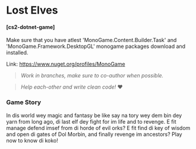 
# Lost Elves
#### [cs2-dotnet-game]
Make sure that you have atlest 'MonoGame.Content.Builder.Task' and 'MonoGame.Framework.DesktopGL' monogame packages download and installed.

Link: https://www.nuget.org/profiles/MonoGame

> *Work in branches, make sure to co-author when possible.*

> *Help each-other and write clean code!*
❤️

### Game Story
In dis world wey magic and fantasy be like say na tory wey dem bin dey yarn from long ago, di last elf dey fight for im life and to revenge. E fit manage defend imsef from di horde of evil orks? E fit find di key of wisdom and open di gates of Dol Morbin, and finally revenge im ancestors? Play now to know di koko!
